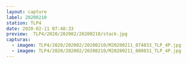 ```yaml
---
layout: capture
label: 20200210
station: TLP4
date: 2020-02-11 07:48:33
preview:  TLP4/2020/202002/20200210/stack.jpg
capturas:
  - imagem: TLP4/2020/202002/20200210/M20200211_074833_TLP_4P.jpg
  - imagem: TLP4/2020/202002/20200210/M20200211_080831_TLP_4P.jpg
---
```

